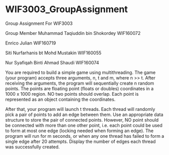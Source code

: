 # WIF3003_GroupAssignment
Group Assignment For WIF3003

Group Member
Muhammad Taqiuddin bin Shokordey WIF160072

Enrico Julian WIF160719 

Siti Nurfarhanis bt Mohd Mustakin WIF160055 

Nur Syafiqah Binti Ahmad Shaudi WIF160074 

You are required to build a simple game using multithreading. The game (your program) accepts three arguments, n, t and m, where n >> t. After receiving the arguments, the program will sequentially create n random points. The points are floating point (floats or doubles) coordinates in a 1000 x 1000 region. NO two points should overlap. Each point is represented as an object containing the coordinates.

After that, your program will launch t threads. Each thread will randomly pick a pair of points to add an edge between them. Use an appropriate data structure to store the pair of connected points. However, NO point should be connected with more than one other point, i.e. each point could be used to form at most one edge (locking needed when forming an edge). The program will run for m seconds, or when any one thread has failed to form a single edge after 20 attempts. Display the number of edges each thread was successfully created.
